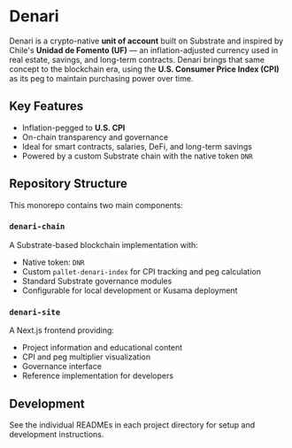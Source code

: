 # Denari

Denari is a crypto-native **unit of account** built on Substrate and inspired by Chile's **Unidad de Fomento (UF)** — an inflation-adjusted currency used in real estate, savings, and long-term contracts. Denari brings that same concept to the blockchain era, using the **U.S. Consumer Price Index (CPI)** as its peg to maintain purchasing power over time.

## Key Features
- Inflation-pegged to **U.S. CPI**
- On-chain transparency and governance
- Ideal for smart contracts, salaries, DeFi, and long-term savings
- Powered by a custom Substrate chain with the native token `DNR`

## Repository Structure

This monorepo contains two main components:

### `denari-chain`
A Substrate-based blockchain implementation with:
- Native token: `DNR`
- Custom `pallet-denari-index` for CPI tracking and peg calculation
- Standard Substrate governance modules
- Configurable for local development or Kusama deployment

### `denari-site`
A Next.js frontend providing:
- Project information and educational content
- CPI and peg multiplier visualization
- Governance interface
- Reference implementation for developers

## Development

See the individual READMEs in each project directory for setup and development instructions. 